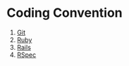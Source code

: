 # Coding Convention

1. <a href="/git.md">Git</a>
2. <a href="/ruby.md">Ruby</a>
3. <a href="/rails.md">Rails</a>
4. <a href="/rspec.md">RSpec</a>